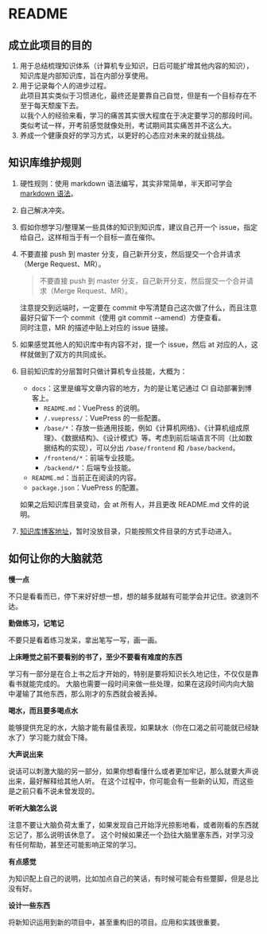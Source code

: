 # README

## 成立此项目的目的

1. 用于总结梳理知识体系（计算机专业知识，日后可能扩增其他内容的知识），知识库是内部知识库，旨在内部分享使用。
1. 用于记录每个人的进步过程。  
    此项目其实类似于习惯进化，最终还是要靠自己自觉，但是有一个目标存在不至于每天颓废下去。  
    以我个人的经验来看，学习的痛苦其实很大程度在于决定要学习的那段时间。类似考试一样，开考前感觉就像处刑，考试期间其实痛苦并不这么大。
1. 养成一个健康良好的学习方式，以更好的心态应对未来的就业挑战。

## 知识库维护规则

1. 硬性规则：使用 markdown 语法编写，其实非常简单，半天即可学会 [markdown 语法](https://www.runoob.com/markdown/md-tutorial.html)。
1. 自己解决冲突。
1. 假如你想学习/整理某一些具体的知识到知识库，建议自己开一个 issue，指定给自己，这样相当于有一个目标一直在催你。
1. 不要直接 push 到 master 分支，自己新开分支，然后提交一个合并请求（Merge Request、MR）。
    > 不要直接 push 到 master 分支，自己新开分支，然后提交一个合并请求（Merge Request、MR）。  
    
    注意提交到远端时，一定要在 commit 中写清楚自己这次做了什么，而且注意最好只留下一个 commit（使用 git commit --amend）方便查看。  
    同时注意，MR 的描述中贴上对应的 issue 链接。
1. 如果感觉其他人的知识库中有内容不对，提一个 issue，然后 at 对应的人，这样就做到了双方的共同成长。
1. 目前知识库的分层暂时只做计算机专业技能，大概为：
    - `docs`：这里是编写文章内容的地方，为的是让笔记通过 CI 自动部署到博客上。
        - `README.md`：VuePress 的说明。
        - `/.vuepress/`：VuePress 的一些配置。
        - `/base/*`：存放一些通用技能，例如《计算机网络》、《计算机组成原理》、《数据结构》、《设计模式》等。考虑到前后端语言不同（比如数据结构的实现），可以分出 `/base/frontend` 和 `/base/backend`。
        - `/frontend/*`：前端专业技能。
        - `/backend/*`：后端专业技能。
    - `README.md`：当前正在阅读的内容。
    - `package.json`：VuePress 的配置。

    如果之后知识库目录变动，会 at 所有人，并且更改 README.md 文件的说明。

1. [知识库博客地址](https://team401.gitlab.io/knowledge/)，暂时没放目录，只能按照文件目录的方式手动进入。

## 如何让你的大脑就范

**慢一点**

不只是看看而已，停下来好好想一想，想的越多就越有可能学会并记住。欲速则不达。

**勤做练习，记笔记**

不要只是看着练习发呆，拿出笔写一写，画一画。

**上床睡觉之前不要看别的书了，至少不要看有难度的东西**

学习有一部分是在合上书之后才开始的，特别是要将知识长久地记住，不仅仅是靠看书就能完成的。
大脑也需要一段时间来做一些处理，如果在这段时间内向大脑中灌输了其他东西，那么刚才的东西就会被丢掉。

**喝水，而且要多喝点水**

能够提供充足的水，大脑才能有最佳表现，如果缺水（你在口渴之前可能就已经缺水了）学习能力就会下降。

**大声说出来**

说话可以刺激大脑的另一部分，如果你想看懂什么或者更加牢记，那么就要大声说出来，最好解释给其他人听。
在这个过程中，你可能会有一些新的认知，而这些是之前只看不说未曾发现的。

**听听大脑怎么说**

注意不要让大脑负荷太重了，如果发现自己开始浮光掠影地看，或者刚看的东西就忘记了，那么说明该休息了。
这个时候如果还一个劲往大脑里塞东西，对学习没有任何帮助，甚至还可能影响正常的学习。

**有点感觉**

为知识配上自己的说明，比如加点自己的笑话，有时候可能会有些蹩脚，但是总比没有好。

**设计一些东西**

将新知识运用到新的项目中，甚至重构旧的项目。应用和实践很重要。
